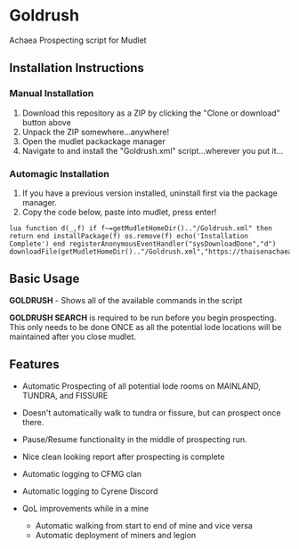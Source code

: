 # Goldrush
Achaea Prospecting script for Mudlet


## Installation Instructions

### Manual Installation
1. Download this repository as a ZIP by clicking the "Clone or download" button above
2. Unpack the ZIP somewhere...anywhere!
3. Open the mudlet packackage manager
4. Navigate to and install the "Goldrush.xml" script...wherever you put it...

### Automagic Installation
1. If you have a previous version installed, uninstall first via the package manager.
2. Copy the code below, paste into mudlet, press enter!

```
lua function d(_,f) if f~=getMudletHomeDir().."/Goldrush.xml" then return end installPackage(f) os.remove(f) echo('Installation Complete') end registerAnonymousEventHandler("sysDownloadDone","d") downloadFile(getMudletHomeDir().."/Goldrush.xml","https://thaisenachaeascripts.github.io/Goldrush/Goldrush.xml")
```

## Basic Usage

**GOLDRUSH** - Shows all of the available commands in the script

**GOLDRUSH SEARCH** is required to be run before you begin prospecting. This only needs to be done ONCE as all the potential lode locations will be maintained after you close mudlet.


## Features

- Automatic Prospecting of all potential lode rooms on MAINLAND, TUNDRA, and FISSURE
- Doesn't automatically walk to tundra or fissure, but can prospect once there.
- Pause/Resume functionality in the middle of prospecting run.
- Nice clean looking report after prospecting is complete
- Automatic logging to CFMG clan
- Automatic logging to Cyrene Discord

- QoL improvements while in a mine
  - Automatic walking from start to end of mine and vice versa
  - Automatic deployment of miners and legion
